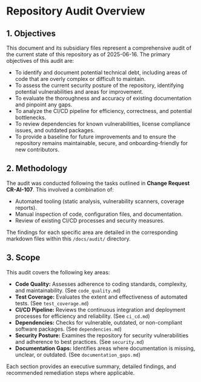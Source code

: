 # Repository Audit Overview

## 1. Objectives

This document and its subsidiary files represent a comprehensive audit of the current state of this repository as of 2025-06-16. The primary objectives of this audit are:

*   To identify and document potential technical debt, including areas of code that are overly complex or difficult to maintain.
*   To assess the current security posture of the repository, identifying potential vulnerabilities and areas for improvement.
*   To evaluate the thoroughness and accuracy of existing documentation and pinpoint any gaps.
*   To analyze the CI/CD pipeline for efficiency, correctness, and potential bottlenecks.
*   To review dependencies for known vulnerabilities, license compliance issues, and outdated packages.
*   To provide a baseline for future improvements and to ensure the repository remains maintainable, secure, and onboarding-friendly for new contributors.

## 2. Methodology

The audit was conducted following the tasks outlined in **Change Request CR-AI-107**. This involved a combination of:

*   Automated tooling (static analysis, vulnerability scanners, coverage reports).
*   Manual inspection of code, configuration files, and documentation.
*   Review of existing CI/CD processes and security measures.

The findings for each specific area are detailed in the corresponding markdown files within this `/docs/audit/` directory.

## 3. Scope

This audit covers the following key areas:

*   **Code Quality:** Assesses adherence to coding standards, complexity, and maintainability. (See `code_quality.md`)
*   **Test Coverage:** Evaluates the extent and effectiveness of automated tests. (See `test_coverage.md`)
*   **CI/CD Pipeline:** Reviews the continuous integration and deployment processes for efficiency and reliability. (See `ci_cd.md`)
*   **Dependencies:** Checks for vulnerable, outdated, or non-compliant software packages. (See `dependencies.md`)
*   **Security Posture:** Examines the repository for security vulnerabilities and adherence to best practices. (See `security.md`)
*   **Documentation Gaps:** Identifies areas where documentation is missing, unclear, or outdated. (See `documentation_gaps.md`)

Each section provides an executive summary, detailed findings, and recommended remediation steps where applicable.
